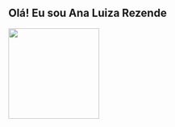 ##  Olá! Eu sou Ana Luiza Rezende

<div>
  <a href="https://github.com/anarezend3">
    <img height="180em" src="https://github-readme-stats.vercel.app/api?username=anarezend3&show_icons=true&theme=midnight-purple&include_all_comits=true&count_private=true">
</div>
